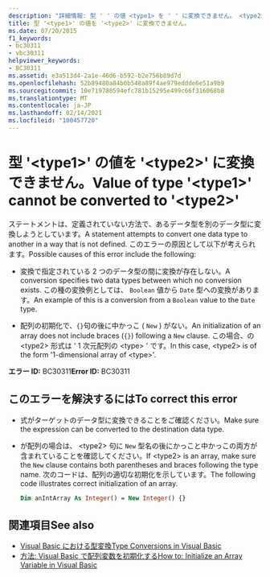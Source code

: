 ```yaml
---
description: "詳細情報: 型 ' ' の値 <type1> を ' ' に変換できません。 <type2>"
title: 型 '<type1>' の値を '<type2>' に変換できません。
ms.date: 07/20/2015
f1_keywords:
- bc30311
- vbc30311
helpviewer_keywords:
- BC30311
ms.assetid: e3a513d4-2a1e-46d6-b592-b2e756b89d7d
ms.openlocfilehash: 52b89480a84b0b548a89f4ae979eddde6e51a9b9
ms.sourcegitcommit: 10e719780594efc781b15295e499c66f316068b8
ms.translationtype: MT
ms.contentlocale: ja-JP
ms.lasthandoff: 02/14/2021
ms.locfileid: "100457720"
---
```

# <a name="value-of-type-type1-cannot-be-converted-to-type2"></a><span data-ttu-id="7067b-103">型 '\<type1>' の値を '\<type2>' に変換できません。</span><span class="sxs-lookup"><span data-stu-id="7067b-103">Value of type '\<type1>' cannot be converted to '\<type2>'</span></span>

<span data-ttu-id="7067b-104">ステートメントは、定義されていない方法で、あるデータ型を別のデータ型に変換しようとしています。</span><span class="sxs-lookup"><span data-stu-id="7067b-104">A statement attempts to convert one data type to another in a way that is not defined.</span></span> <span data-ttu-id="7067b-105">このエラーの原因として以下が考えられます。</span><span class="sxs-lookup"><span data-stu-id="7067b-105">Possible causes of this error include the following:</span></span>

- <span data-ttu-id="7067b-106">変換で指定されている 2 つのデータ型の間に変換が存在しない。</span><span class="sxs-lookup"><span data-stu-id="7067b-106">A conversion specifies two data types between which no conversion exists.</span></span> <span data-ttu-id="7067b-107">この種の変換例としては、 `Boolean` 値から `Date` 型への変換があります。</span><span class="sxs-lookup"><span data-stu-id="7067b-107">An example of this is a conversion from a `Boolean` value to the `Date` type.</span></span>

- <span data-ttu-id="7067b-108">配列の初期化で、`{}`句の後に中かっこ ( `New` ) がない。</span><span class="sxs-lookup"><span data-stu-id="7067b-108">An initialization of an array does not include braces (`{}`) following a `New` clause.</span></span> <span data-ttu-id="7067b-109">この場合、の \<type2> 形式は ' 1 次元配列の \<type> ' です。</span><span class="sxs-lookup"><span data-stu-id="7067b-109">In this case, \<type2> is of the form '1-dimensional array of \<type>'.</span></span>

<span data-ttu-id="7067b-110">**エラー ID:** BC30311</span><span class="sxs-lookup"><span data-stu-id="7067b-110">**Error ID:** BC30311</span></span>

## <a name="to-correct-this-error"></a><span data-ttu-id="7067b-111">このエラーを解決するには</span><span class="sxs-lookup"><span data-stu-id="7067b-111">To correct this error</span></span>

- <span data-ttu-id="7067b-112">式がターゲットのデータ型に変換できることをご確認ください。</span><span class="sxs-lookup"><span data-stu-id="7067b-112">Make sure the expression can be converted to the destination data type.</span></span>

- <span data-ttu-id="7067b-113">が配列の場合は、 \<type2> 句に `New` 型名の後にかっこと中かっこの両方が含まれていることを確認してください。</span><span class="sxs-lookup"><span data-stu-id="7067b-113">If \<type2> is an array, make sure the `New` clause contains both parentheses and braces following the type name.</span></span> <span data-ttu-id="7067b-114">次のコードは、配列の適切な初期化を示しています。</span><span class="sxs-lookup"><span data-stu-id="7067b-114">The following code illustrates correct initialization of an array.</span></span>

  ```vb
  Dim anIntArray As Integer() = New Integer() {}
  ```

## <a name="see-also"></a><span data-ttu-id="7067b-115">関連項目</span><span class="sxs-lookup"><span data-stu-id="7067b-115">See also</span></span>

- [<span data-ttu-id="7067b-116">Visual Basic における型変換</span><span class="sxs-lookup"><span data-stu-id="7067b-116">Type Conversions in Visual Basic</span></span>](../programming-guide/language-features/data-types/type-conversions.md)
- [<span data-ttu-id="7067b-117">方法: Visual Basic で配列変数を初期化する</span><span class="sxs-lookup"><span data-stu-id="7067b-117">How to: Initialize an Array Variable in Visual Basic</span></span>](../programming-guide/language-features/arrays/how-to-initialize-an-array-variable.md)

